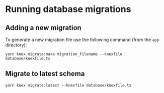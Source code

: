 # Running database migrations

## Adding a new migration

To generate a new migration file use the following command (from the `app` directory):

```console
yarn knex migrate:make migration_filename --knexfile database/knexfile.ts
```

## Migrate to latest schema

```console
yarn knex migrate:latest --knexfile database/knexfile.ts
```